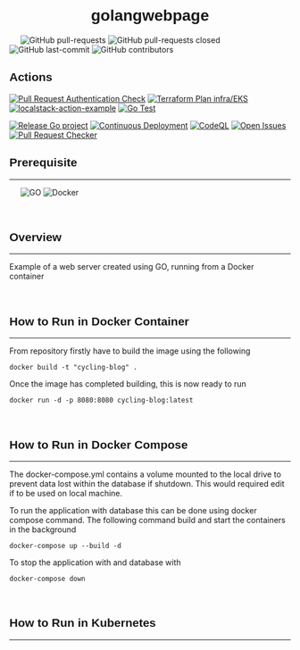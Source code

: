 <h1 align="center" style="font-family: 'Lucida Sans', Arial, sans-serif"><b>golangwebpage</b></h1>

&nbsp;&nbsp;&nbsp;&nbsp;
![GitHub pull-requests](https://img.shields.io/github/issues-pr/jackstockley89/golangwebpage?style=for-the-badge)
![GitHub pull-requests closed](https://img.shields.io/github/issues-pr-closed/jackstockley89/golangwebpage?style=for-the-badge)
![GitHub last-commit](https://img.shields.io/github/last-commit/jackstockley89/golangwebpage?style=for-the-badge)
![GitHub contributors](https://img.shields.io/github/contributors/jackstockley89/golangwebpage?style=for-the-badge)
<br/>

<h2 align="left" style="font-family: 'Lucida Sans', Arial, sans-serif"><b>Actions</b></h2>

[![Pull Request Authentication Check](https://github.com/jackstockley89/golangwebpage/actions/workflows/auth-check.yaml/badge.svg)](https://github.com/jackstockley89/golangwebpage/actions/workflows/auth-check.yaml)
[![Terraform Plan infra/EKS](https://github.com/jackstockley89/golangwebpage/actions/workflows/terraform-plan.yml/badge.svg)](https://github.com/jackstockley89/golangwebpage/actions/workflows/terraform-plan.yml)
[![localstack-action-example](https://github.com/jackstockley89/golangwebpage/actions/workflows/localstack-testing.yml/badge.svg)](https://github.com/jackstockley89/golangwebpage/actions/workflows/localstack-testing.yml)
[![Go Test](https://github.com/jackstockley89/golangwebpage/actions/workflows/go-test.yml/badge.svg)](https://github.com/jackstockley89/golangwebpage/actions/workflows/go-test.yml)

[![Release Go project](https://github.com/jackstockley89/golangwebpage/actions/workflows/go-releaser.yaml/badge.svg)](https://github.com/jackstockley89/golangwebpage/actions/workflows/go-releaser.yaml)
[![Continuous Deployment](https://github.com/jackstockley89/golangwebpage/actions/workflows/cd.yml/badge.svg)](https://github.com/jackstockley89/golangwebpage/actions/workflows/cd.yml)
[![CodeQL](https://github.com/jackstockley89/golangwebpage/actions/workflows/codeql-analysis.yml/badge.svg)](https://github.com/jackstockley89/golangwebpage/actions/workflows/codeql-analysis.yml)
[![Open Issues](https://github.com/jackstockley89/golangwebpage/actions/workflows/open-issues.yml/badge.svg)](https://github.com/jackstockley89/golangwebpage/actions/workflows/open-issues.yml)
[![Pull Request Checker](https://github.com/jackstockley89/golangwebpage/actions/workflows/pr-checker.yml/badge.svg)](https://github.com/jackstockley89/golangwebpage/actions/workflows/pr-checker.yml)
<br/>

<h2 align="left" style="font-family: 'Lucida Sans', Arial, sans-serif"><b>Prerequisite</b></h2>

---
&nbsp;&nbsp;&nbsp;&nbsp;
![GO](https://img.shields.io/github/go-mod/go-version/jackstockley89/golangwebpage)
![Docker](https://img.shields.io/badge/Docker-v20.10.2-blue)

<br/>

<h2 align="left" style="font-family: 'Lucida Sans', Arial, sans-serif"><b>Overview</b></h2>

---
Example of a web server created using GO, running from a Docker container

<br/>

<h2 align="left" style="font-family: 'Lucida Sans', Arial, sans-serif"><b>How to Run in Docker Container</b></h2>
 
---

From repository firstly have to build the image using the following
```
docker build -t "cycling-blog" .
```

Once the image has completed building, this is now ready to run 
```
docker run -d -p 8080:8080 cycling-blog:latest
```

<br/>

<h2 align="left" style="font-family: 'Lucida Sans', Arial, sans-serif"><b>How to Run in Docker Compose</b></h2>
 
---

The docker-compose.yml contains a volume mounted to the local drive to prevent data lost within the database if shutdown. This would required edit if to be used on local machine.

To run the application with database this can be done using docker compose command. The following command build and start the containers in the background
```
docker-compose up --build -d
```

To stop the application with and database with
```
docker-compose down
```

<br/>

<h2 align="left" style="font-family: 'Lucida Sans', Arial, sans-serif"><b>How to Run in Kubernetes</b></h2>

---
